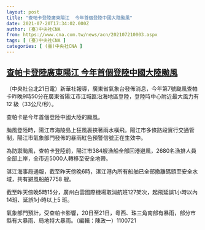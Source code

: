 ```yaml
---
layout: post
title: "查帕卡登陸廣東陽江  今年首個登陸中國大陸颱風"
date: 2021-07-20T17:34:02.000Z
author: (臺)中央社CNA
from: https://www.cna.com.tw/news/acn/202107210003.aspx
tags: [ (臺)中央社CNA ]
categories: [ (臺)中央社CNA ]
---
```

<!--1626802442000-->
[查帕卡登陸廣東陽江  今年首個登陸中國大陸颱風](https://www.cna.com.tw/news/acn/202107210003.aspx)
------

<div>
<div></div><div class="paragraph"><p>（中央社台北21日電）新華社報導，廣東省氣象台發佈消息，今年第7號颱風查帕卡昨晚9時50分在廣東省陽江市江城區沿海地區登陸，登陸時中心附近最大風力有12 級（33公尺/秒）。</p><p>查帕卡是今年首個登陸中國大陸的颱風。</p><p>颱風登陸時，陽江市海陵島上狂風裹挾著雨水橫飛。陽江市多條路段實行交通管制，陽江市氣象部門發佈的暴雨紅色預警信號正在生效中。</p><p>為防禦颱風，查帕卡登陸前，陽江市384艘漁船全部回港避風，2680名漁排人員全部上岸，全市近5000人轉移至安全地帶。</p><p>湛江海事局通報，截至昨天傍晚6時，湛江港內所有船舶已全部撤離碼頭至安全水域，共有避風船舶7758 艘。</p><p>截至昨天傍晚5時15分，廣州白雲國際機場取消航班127架次，起飛延誤1小時以內14班、延誤1小時以上5 班。</p><p>氣象部門預計，受查帕卡影響，20日至21日，粵西、珠三角南部有暴雨，部分市縣有大暴雨、局地特大暴雨。（編輯：陳政一）1100721</p></div>
</div>
